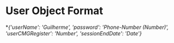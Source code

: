 # User Object Format

**{'userName': 'Guilherme', 'password': 'Phone-Number (Number)', 'userCMGRegister': 'Number', 'sessionEndDate': 'Date'}*
